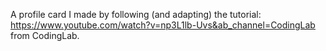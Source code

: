 A profile card I made by following (and adapting) the tutorial: https://www.youtube.com/watch?v=np3L1lb-Uvs&ab_channel=CodingLab  from CodingLab. 

